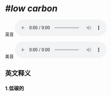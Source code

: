 # ***\#low carbon*** 
英音
<audio src="./media/low carbon1_AAC.aac" controls="controls"></audio>

美音
<audio src="./media/low carbon2_AAC.aac" controls="controls"></audio>



  

英文释义
---
### 1.**低碳的**  


